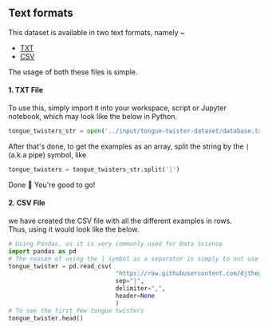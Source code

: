 ## Text formats
This dataset is available in two text formats, namely ~
* [TXT](./database.txt)
* [CSV](./database.csv)
                               
The usage of both these files is simple.       
#### 1. TXT File
To use this, simply import it into your workspace, script or Jupyter notebook, which may look like the below in Python.
```py
tongue_twisters_str = open('../input/tongue-twister-dataset/database.txt', 'rb').read().decode(encoding='utf-8')
```
After that's done, to get the examples as an array, split the string by the `|` (a.k.a pipe) symbol, like 
```py
tongue_twisters = tongue_twisters_str.split('|')
```
Done 🎉 You're good to go!                          
#### 2. CSV File
we have created the CSV file with all the different examples in rows.               
Thus, using it would look like the below.
```py
# Using Pandas, as it is very commonly used for Data Science
import pandas as pd
# The reason of using the | symbol as a separator is simply to not use the default separator(,) as the data contains commas.
tongue_twister = pd.read_csv(
                              "https://raw.githubusercontent.com/djthegr8/tongue-twisters/main/dataset/Text%20Formats/database.csv",
                              sep="|",
                              delimiter=",",
                              header=None
                              )
# To see the first few tongue twisters
tongue_twister.head()
```

